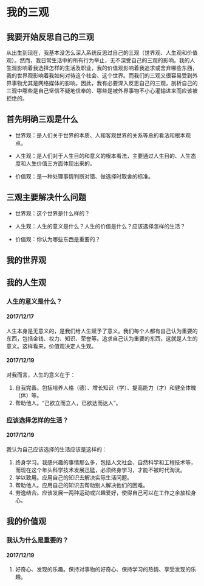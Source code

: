 # 我的三观

## 我要开始反思自己的三观

从出生到现在，我基本没怎么深入系统反思过自己的三观（世界观、人生观和价值观）。然而，我日常生活中的所有行为举止，无不深受自己的三观的影响。我的人生观影响着我选择怎样的生活及职业，我的价值观影响着我追求或舍弃哪些东西，我的世界观影响着我如何对待这个社会、这个世界。而我们的三观又很容易受到外界事物尤其是网络媒体的影响。因此，我有必要深入反思自己的三观，剖析自己的三观中哪些是自己坚信不疑地信奉的、哪些是被外界事物不小心灌输进来而应该被拒绝的。

## 首先明确三观是什么

* 世界观：是人们关于世界的本质、人和客观世界的关系等总的看法和根本观点。

* 人生观：是人们对于人生目的和意义的根本看法，主要通过人生目的、人生态度和人生价值三方面体现出来的。

* 价值观：是一种处理事情判断对错、做选择时取舍的标准。

## 三观主要解决什么问题

* 世界观：这个世界是什么样的？

* 人生观：人生的意义是什么？人生的价值是什么？应该选择怎样的生活？

* 价值观：你认为哪些东西是重要的？

## 我的世界观

## 我的人生观

### 人生的意义是什么？

#### 2017/12/17
人生本身是无意义的，是我们给人生赋予了意义。我们每个人都有自己认为重要的东西，包括金钱、权力、知识、荣誉等。追求自己认为重要的东西，这就是人生的意义。这样看来，价值观决定人生观。

#### 2017/12/19
对我而言，人生的意义在于：
1. 自我完善。包括培养人格（德）、增长知识（学）、提高能力（才）和健全体魄（体）等。
2. 帮助他人。“己欲立而立人，已欲达而达人”。

### 应该选择怎样的生活？

#### 2017/12/19
我认为自己应该选择的生活应该是这样的：
1. 终身学习。我感兴趣的事情那么多，包括人文社会、自然科学和工程技术等，而现在这个年头科学技术发展迅猛，必须终身学习，才能不被时代淘汰。
2. 学以致用。应用自己的知识去解决实际生活问题。
3. 帮助他人。应用自己的知识去帮助别人解决他们的困难。
4. 劳逸结合。应该发展一两种运动或兴趣爱好，使得自己可以在工作之余放松身心。

## 我的价值观

### 我认为什么是重要的？

#### 2017/12/19

1. 好奇心、发现的乐趣。保持对事物的好奇心、保持学习的热情、享受发现的乐趣。
